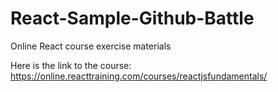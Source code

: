 # React-Sample-Github-Battle
Online React course exercise materials

Here is the link to the course: https://online.reacttraining.com/courses/reactjsfundamentals/
